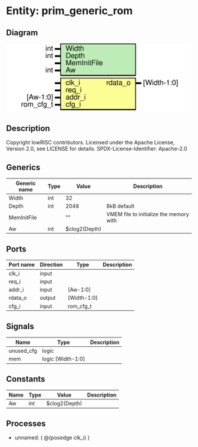 # Entity: prim_generic_rom

## Diagram

![Diagram](prim_generic_rom.svg "Diagram")
## Description

Copyright lowRISC contributors.
 Licensed under the Apache License, Version 2.0, see LICENSE for details.
 SPDX-License-Identifier: Apache-2.0
 
## Generics

| Generic name | Type | Value         | Description                             |
| ------------ | ---- | ------------- | --------------------------------------- |
| Width        | int  | 32            |                                         |
| Depth        | int  | 2048          | 8kB default                             |
| MemInitFile  |      | ""            | VMEM file to initialize the memory with |
| Aw           | int  | $clog2(Depth) |                                         |
## Ports

| Port name | Direction | Type        | Description |
| --------- | --------- | ----------- | ----------- |
| clk_i     | input     |             |             |
| req_i     | input     |             |             |
| addr_i    | input     | [Aw-1:0]    |             |
| rdata_o   | output    | [Width-1:0] |             |
| cfg_i     | input     | rom_cfg_t   |             |
## Signals

| Name       | Type              | Description |
| ---------- | ----------------- | ----------- |
| unused_cfg | logic             |             |
| mem        | logic [Width-1:0] |             |
## Constants

| Name | Type | Value         | Description |
| ---- | ---- | ------------- | ----------- |
| Aw   | int  | $clog2(Depth) |             |
## Processes
- unnamed: ( @(posedge clk_i) )
